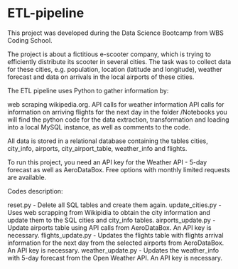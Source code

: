 # ETL-pipeline

This project was developed during the Data Science Bootcamp from WBS Coding School.

The project is about a fictitious e-scooter company, which is trying to efficiently distribute its scooter in several cities. 
The task was to collect data for these cities, e.g. population, location (latitude and longitude), weather forecast and data on arrivals in the local airports of these cities.

The ETL pipeline uses Python to gather information by:

web scraping wikipedia.org.
API calls for weather information
API calls for information on arriving flights for the next day
in the folder /Notebooks you will find the python code for the data extraction, transformation and loading into a local MySQL instance, as well as comments to the code.

All data is stored in a relational database containing the tables cities, city_info, airports, city_airport_table, weather_info and flights. 

To run this project, you need an API key for the Weather API - 5-day forecast as well as AeroDataBox. Free options with monthly limited requests are available.

Codes description: 

reset.py - Delete all SQL tables and create them again.
update_cities.py - Uses web scrapping from Wikipidia to obtain the city information and update them to the SQL cities and city_info tables.
airports_update.py - Update airports table using API calls from AeroDataBox. An API key is necessary. 
flights_update.py - Updates the flights table with flights arrival information for the next day from the selected airports from AeroDataBox. An API key is necessary. 
weather_update.py - Updates the weather_info with 5-day forecast from the Open Weather API. An API key is necessary.
